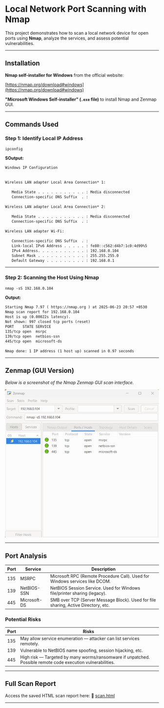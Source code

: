 # Local Network Port Scanning with Nmap

This project demonstrates how to scan a local network device for open ports using **Nmap**, analyze the services, and assess potential vulnerabilities.

---

## Installation

**Nmap self-installer for Windows** from the official website:

[https://nmap.org/download#windows](https://nmap.org/download#windows)

**"Microsoft Windows Self-installer" (`.exe` file)** to install Nmap and Zenmap GUI.

---

## Commands Used

### Step 1: Identify Local IP Address

```
ipconfig
```

**SOutput:**

```
Windows IP Configuration


Wireless LAN adapter Local Area Connection* 1:

   Media State . . . . . . . . . . . : Media disconnected
   Connection-specific DNS Suffix  . :

Wireless LAN adapter Local Area Connection* 2:

   Media State . . . . . . . . . . . : Media disconnected
   Connection-specific DNS Suffix  . :

Wireless LAN adapter Wi-Fi:

   Connection-specific DNS Suffix  . :
   Link-local IPv6 Address . . . . . : fe80::c562:d4b7:1c0:4d99%5
   IPv4 Address. . . . . . . . . . . : 192.168.0.104
   Subnet Mask . . . . . . . . . . . : 255.255.255.0
   Default Gateway . . . . . . . . . : 192.168.0.1
```

---

### Step 2: Scanning the Host Using Nmap

```
nmap -sS 192.168.0.104
```

**Output:**

```
Starting Nmap 7.97 ( https://nmap.org ) at 2025-06-23 20:57 +0530
Nmap scan report for 192.168.0.104
Host is up (0.00022s latency).
Not shown: 997 closed tcp ports (reset)
PORT    STATE SERVICE
135/tcp open  msrpc
139/tcp open  netbios-ssn
445/tcp open  microsoft-ds

Nmap done: 1 IP address (1 host up) scanned in 0.97 seconds
```

---

## Zenmap (GUI Version)

*Below is a screenshot of the Nmap Zenmap GUI scan interface.*

![Zenmap GUI Screenshot](./scan_gui.png)

---

## Port Analysis

| Port | Service      | Description                                                                        |
| ---- | ------------ | ---------------------------------------------------------------------------------- |
| 135  | MSRPC        | Microsoft RPC (Remote Procedure Call). Used for Windows services like DCOM.        |
| 139  | NetBIOS-SSN  | NetBIOS Session Service. Used for Windows file/printer sharing (legacy).           |
| 445  | Microsoft-DS | SMB over TCP (Server Message Block). Used for file sharing, Active Directory, etc. |

### Potential Risks

| Port | Risks                                                                                                       |
| ---- | ----------------------------------------------------------------------------------------------------------- |
| 135  | May allow service enumeration — attacker can list services remotely.                                        |
| 139  | Vulnerable to NetBIOS name spoofing, session hijacking, etc.                                                |
| 445  | High risk — Targeted by many worms/ransomware if unpatched. Possible remote code execution vulnerabilities. |

---

## Full Scan Report

Access the saved HTML scan report here:
🔗 [scan.html](./scan.html)

---
